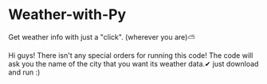 # Weather-with-Py
Get weather info with just a "click". (wherever you are)⛅

Hi guys!
There isn't any special orders for running this code!
The code will ask you the name of the city that you want its weather data.✔
just download and run :)
